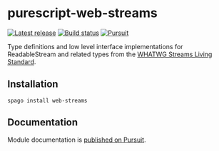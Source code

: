 # purescript-web-streams

[![Latest release](http://img.shields.io/github/release/purescript-web/purescript-web-streams.svg)](https://github.com/purescript-web/purescript-web-streams/releases)
[![Build status](https://github.com/purescript/purescript-web-streams/workflows/CI/badge.svg?branch=master)](https://github.com/purescript/purescript-web-streams/actions?query=workflow%3ACI+branch%3Amaster)
[![Pursuit](https://pursuit.purescript.org/packages/purescript-web-streams/badge)](https://pursuit.purescript.org/packages/purescript-web-streams)

Type definitions and low level interface implementations for ReadableStream and related types from the [WHATWG Streams Living Standard](https://streams.spec.whatwg.org/).

## Installation

```
spago install web-streams
```

## Documentation

Module documentation is [published on Pursuit](http://pursuit.purescript.org/packages/purescript-web-streams).
